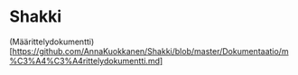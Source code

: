 # Shakki

(Määrittelydokumentti)[https://github.com/AnnaKuokkanen/Shakki/blob/master/Dokumentaatio/m%C3%A4%C3%A4rittelydokumentti.md]
